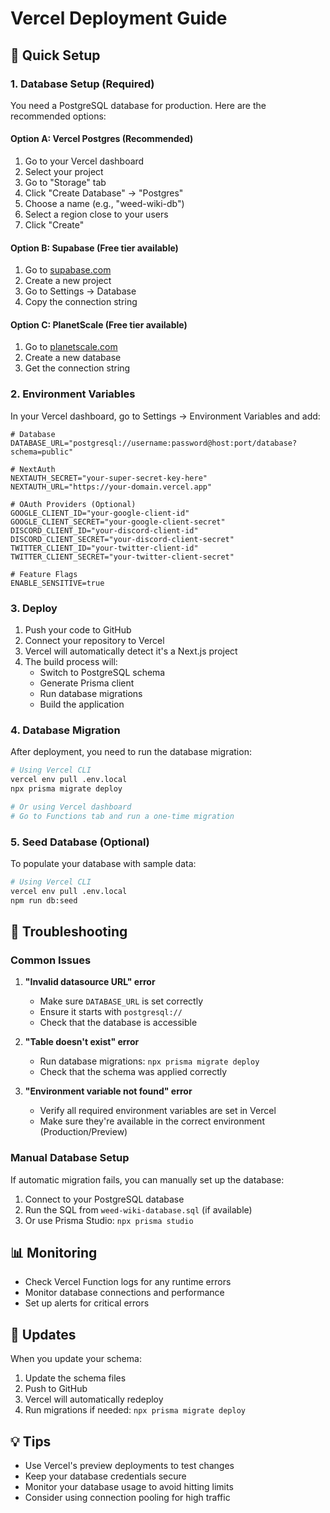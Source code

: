# Vercel Deployment Guide

## 🚀 Quick Setup

### 1. Database Setup (Required)

You need a PostgreSQL database for production. Here are the recommended options:

#### Option A: Vercel Postgres (Recommended)
1. Go to your Vercel dashboard
2. Select your project
3. Go to "Storage" tab
4. Click "Create Database" → "Postgres"
5. Choose a name (e.g., "weed-wiki-db")
6. Select a region close to your users
7. Click "Create"

#### Option B: Supabase (Free tier available)
1. Go to [supabase.com](https://supabase.com)
2. Create a new project
3. Go to Settings → Database
4. Copy the connection string

#### Option C: PlanetScale (Free tier available)
1. Go to [planetscale.com](https://planetscale.com)
2. Create a new database
3. Get the connection string

### 2. Environment Variables

In your Vercel dashboard, go to Settings → Environment Variables and add:

```env
# Database
DATABASE_URL="postgresql://username:password@host:port/database?schema=public"

# NextAuth
NEXTAUTH_SECRET="your-super-secret-key-here"
NEXTAUTH_URL="https://your-domain.vercel.app"

# OAuth Providers (Optional)
GOOGLE_CLIENT_ID="your-google-client-id"
GOOGLE_CLIENT_SECRET="your-google-client-secret"
DISCORD_CLIENT_ID="your-discord-client-id"
DISCORD_CLIENT_SECRET="your-discord-client-secret"
TWITTER_CLIENT_ID="your-twitter-client-id"
TWITTER_CLIENT_SECRET="your-twitter-client-secret"

# Feature Flags
ENABLE_SENSITIVE=true
```

### 3. Deploy

1. Push your code to GitHub
2. Connect your repository to Vercel
3. Vercel will automatically detect it's a Next.js project
4. The build process will:
   - Switch to PostgreSQL schema
   - Generate Prisma client
   - Run database migrations
   - Build the application

### 4. Database Migration

After deployment, you need to run the database migration:

```bash
# Using Vercel CLI
vercel env pull .env.local
npx prisma migrate deploy

# Or using Vercel dashboard
# Go to Functions tab and run a one-time migration
```

### 5. Seed Database (Optional)

To populate your database with sample data:

```bash
# Using Vercel CLI
vercel env pull .env.local
npm run db:seed
```

## 🔧 Troubleshooting

### Common Issues

1. **"Invalid datasource URL" error**
   - Make sure `DATABASE_URL` is set correctly
   - Ensure it starts with `postgresql://`
   - Check that the database is accessible

2. **"Table doesn't exist" error**
   - Run database migrations: `npx prisma migrate deploy`
   - Check that the schema was applied correctly

3. **"Environment variable not found" error**
   - Verify all required environment variables are set in Vercel
   - Make sure they're available in the correct environment (Production/Preview)

### Manual Database Setup

If automatic migration fails, you can manually set up the database:

1. Connect to your PostgreSQL database
2. Run the SQL from `weed-wiki-database.sql` (if available)
3. Or use Prisma Studio: `npx prisma studio`

## 📊 Monitoring

- Check Vercel Function logs for any runtime errors
- Monitor database connections and performance
- Set up alerts for critical errors

## 🔄 Updates

When you update your schema:

1. Update the schema files
2. Push to GitHub
3. Vercel will automatically redeploy
4. Run migrations if needed: `npx prisma migrate deploy`

## 💡 Tips

- Use Vercel's preview deployments to test changes
- Keep your database credentials secure
- Monitor your database usage to avoid hitting limits
- Consider using connection pooling for high traffic
